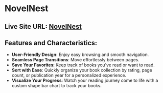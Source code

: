 # NovelNest

## Live Site URL: [NovelNest](https://novelnestlibrary.netlify.app/)

## Features and Characteristics:

- **User-Friendly Design**: Enjoy easy browsing and smooth navigation.
- **Seamless Page Transitions**: Move effortlessly between pages.
- **Save Your Favorites**: Keep track of books you've read or want to read.
- **Sort with Ease**: Quickly organize your book collection by rating, page count, or publication year for a personalized experience.
- **Visualize Your Progress**: Watch your reading journey come to life with a custom shape bar chart to track your books.